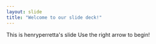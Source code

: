 ```yaml
---
layout: slide
title: "Welcome to our slide deck!"
---
```

This is henryperretta's slide
Use the right arrow to begin!
